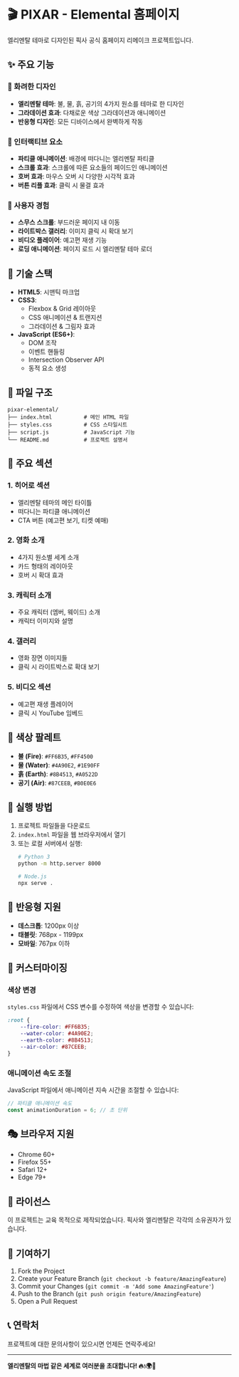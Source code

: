 # 🎬 PIXAR - Elemental 홈페이지

엘리멘탈 테마로 디자인된 픽사 공식 홈페이지 리메이크 프로젝트입니다.

## ✨ 주요 기능

### 🎨 화려한 디자인
- **엘리멘탈 테마**: 불, 물, 흙, 공기의 4가지 원소를 테마로 한 디자인
- **그라데이션 효과**: 다채로운 색상 그라데이션과 애니메이션
- **반응형 디자인**: 모든 디바이스에서 완벽하게 작동

### 🌟 인터랙티브 요소
- **파티클 애니메이션**: 배경에 떠다니는 엘리멘탈 파티클
- **스크롤 효과**: 스크롤에 따른 요소들의 페이드인 애니메이션
- **호버 효과**: 마우스 오버 시 다양한 시각적 효과
- **버튼 리플 효과**: 클릭 시 물결 효과

### 📱 사용자 경험
- **스무스 스크롤**: 부드러운 페이지 내 이동
- **라이트박스 갤러리**: 이미지 클릭 시 확대 보기
- **비디오 플레이어**: 예고편 재생 기능
- **로딩 애니메이션**: 페이지 로드 시 엘리멘탈 테마 로더

## 🚀 기술 스택

- **HTML5**: 시맨틱 마크업
- **CSS3**: 
  - Flexbox & Grid 레이아웃
  - CSS 애니메이션 & 트랜지션
  - 그라데이션 & 그림자 효과
- **JavaScript (ES6+)**:
  - DOM 조작
  - 이벤트 핸들링
  - Intersection Observer API
  - 동적 요소 생성

## 📁 파일 구조

```
pixar-elemental/
├── index.html          # 메인 HTML 파일
├── styles.css          # CSS 스타일시트
├── script.js           # JavaScript 기능
└── README.md           # 프로젝트 설명서
```

## 🎯 주요 섹션

### 1. 히어로 섹션
- 엘리멘탈 테마의 메인 타이틀
- 떠다니는 파티클 애니메이션
- CTA 버튼 (예고편 보기, 티켓 예매)

### 2. 영화 소개
- 4가지 원소별 세계 소개
- 카드 형태의 레이아웃
- 호버 시 확대 효과

### 3. 캐릭터 소개
- 주요 캐릭터 (엠버, 웨이드) 소개
- 캐릭터 이미지와 설명

### 4. 갤러리
- 영화 장면 이미지들
- 클릭 시 라이트박스로 확대 보기

### 5. 비디오 섹션
- 예고편 재생 플레이어
- 클릭 시 YouTube 임베드

## 🎨 색상 팔레트

- **불 (Fire)**: `#FF6B35`, `#FF4500`
- **물 (Water)**: `#4A90E2`, `#1E90FF`
- **흙 (Earth)**: `#8B4513`, `#A0522D`
- **공기 (Air)**: `#87CEEB`, `#B0E0E6`

## 🚀 실행 방법

1. 프로젝트 파일들을 다운로드
2. `index.html` 파일을 웹 브라우저에서 열기
3. 또는 로컬 서버에서 실행:
   ```bash
   # Python 3
   python -m http.server 8000
   
   # Node.js
   npx serve .
   ```

## 📱 반응형 지원

- **데스크톱**: 1200px 이상
- **태블릿**: 768px - 1199px
- **모바일**: 767px 이하

## 🔧 커스터마이징

### 색상 변경
`styles.css` 파일에서 CSS 변수를 수정하여 색상을 변경할 수 있습니다:

```css
:root {
    --fire-color: #FF6B35;
    --water-color: #4A90E2;
    --earth-color: #8B4513;
    --air-color: #87CEEB;
}
```

### 애니메이션 속도 조절
JavaScript 파일에서 애니메이션 지속 시간을 조절할 수 있습니다:

```javascript
// 파티클 애니메이션 속도
const animationDuration = 6; // 초 단위
```

## 🎭 브라우저 지원

- Chrome 60+
- Firefox 55+
- Safari 12+
- Edge 79+

## 📄 라이선스

이 프로젝트는 교육 목적으로 제작되었습니다. 픽사와 엘리멘탈은 각각의 소유권자가 있습니다.

## 🤝 기여하기

1. Fork the Project
2. Create your Feature Branch (`git checkout -b feature/AmazingFeature`)
3. Commit your Changes (`git commit -m 'Add some AmazingFeature'`)
4. Push to the Branch (`git push origin feature/AmazingFeature`)
5. Open a Pull Request

## 📞 연락처

프로젝트에 대한 문의사항이 있으시면 언제든 연락주세요!

---

**엘리멘탈의 마법 같은 세계로 여러분을 초대합니다! 🔥💧🌍💨** 